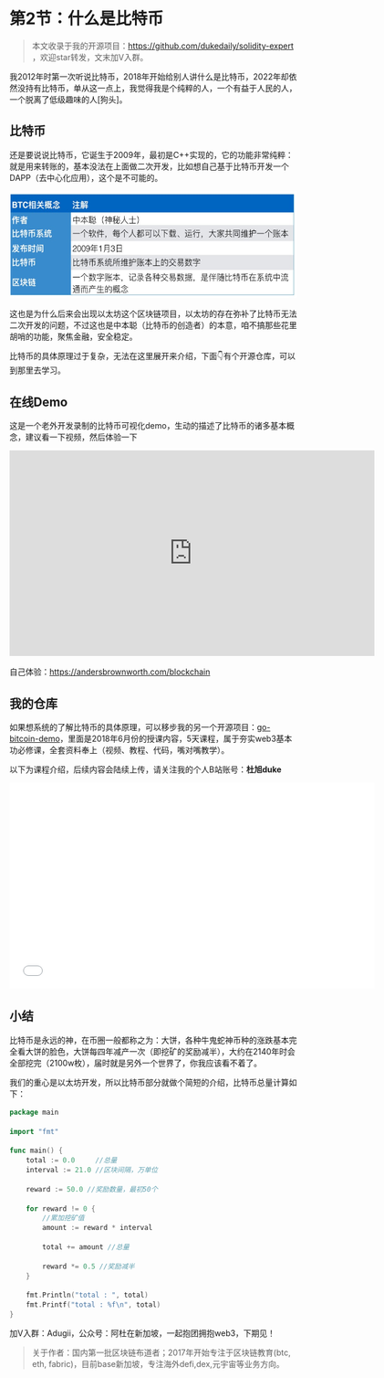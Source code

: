 #  第2节：什么是比特币

>  本文收录于我的开源项目：https://github.com/dukedaily/solidity-expert ，欢迎star转发，文末加V入群。



我2012年时第一次听说比特币，2018年开始给别人讲什么是比特币，2022年却依然没持有比特币，单从这一点上，我觉得我是个纯粹的人，一个有益于人民的人，一个脱离了低级趣味的人[狗头]。



## 比特币

还是要说说比特币，它诞生于2009年，最初是C++实现的，它的功能非常纯粹：就是用来转账的，基本没法在上面做二次开发，比如想自己基于比特币开发一个DAPP（去中心化应用），这个是不可能的。

![btc](assets/btc.png)

这也是为什么后来会出现以太坊这个区块链项目，以太坊的存在弥补了比特币无法二次开发的问题，不过这也是中本聪（比特币的创造者）的本意，咱不搞那些花里胡哨的功能，聚焦金融，安全稳定。

比特币的具体原理过于复杂，无法在这里展开来介绍，下面👇有个开源仓库，可以到那里去学习。



## 在线Demo

这是一个老外开发录制的比特币可视化demo，生动的描述了比特币的诸多基本概念，建议看一下视频，然后体验一下

<iframe width="640" height="360" src="https://www.youtube.com/embed/_160oMzblY8" title="Blockchain 101 - A Visual Demo" frameborder="0" allow="accelerometer; autoplay; clipboard-write; encrypted-media; gyroscope; picture-in-picture" allowfullscreen></iframe>

自己体验：https://andersbrownworth.com/blockchain



## 我的仓库

如果想系统的了解比特币的具体原理，可以移步我的另一个开源项目：[go-bitcoin-demo](https://github.com/dukedaily/go-bitcoin-demo)，里面是2018年6月份的授课内容，5天课程，属于夯实web3基本功必修课，全套资料奉上（视频、教程、代码，嘴对嘴教学）。



以下为课程介绍，后续内容会陆续上传，请关注我的个人B站账号：**杜旭duke**

<iframe width="640" height="360" src="//player.bilibili.com/player.html?aid=644431791&bvid=BV1EY4y1c7Yq&cid=803069195&page=1" scrolling="no" border="0" frameborder="no" framespacing="0" allowfullscreen="true"> </iframe>



## 小结

比特币是永远的神，在币圈一般都称之为：大饼，各种牛鬼蛇神币种的涨跌基本完全看大饼的脸色，大饼每四年减产一次（即挖矿的奖励减半），大约在2140年时会全部挖完（2100w枚），届时就是另外一个世界了，你我应该看不着了。

我们的重心是以太坊开发，所以比特币部分就做个简短的介绍，比特币总量计算如下：

```go
package main

import "fmt"

func main() {
	total := 0.0     //总量
	interval := 21.0 //区块间隔，万单位

	reward := 50.0 //奖励数量，最初50个

	for reward != 0 {
		//累加挖矿值
		amount := reward * interval

		total += amount //总量

		reward *= 0.5 //奖励减半
	}

	fmt.Println("total : ", total)
	fmt.Printf("total : %f\n", total)
}
```



加V入群：Adugii，公众号：阿杜在新加坡，一起抱团拥抱web3，下期见！



> 关于作者：国内第一批区块链布道者；2017年开始专注于区块链教育(btc, eth, fabric)，目前base新加坡，专注海外defi,dex,元宇宙等业务方向。